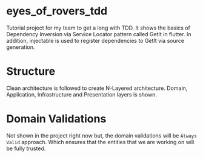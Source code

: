 # eyes_of_rovers_tdd

Tutorial project for my team to get a long with TDD. It shows the basics of Dependency Inversion via Service Locator pattern called GetIt in flutter. In addition, injectable is used to register dependencies to GetIt via source generation. 

# Structure
Clean architecture is followed to create N-Layered architecture. 
Domain, Application, Infrastructure and Presentation layers is shown. 

# Domain Validations
Not shown in the project right now but, the domain validations will be `Always Valid` approach. Which ensures that the entities that we are working on will be fully trusted. 
